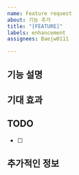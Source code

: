 ```yaml
---
name: Feature request
about: 기능 추가
title: "[FEATURE]"
labels: enhancement
assignees: Baejw0111

---
```


## 기능 설명

<!-- 제안하는 기능에 대해 설명 -->

## 기대 효과

<!-- 이 기능이 구현되었을 때의 이점 -->

## TODO

 <!-- 기능 구현을 위해 해야 할 작업 기재 -->

- [ ]

## 추가적인 정보

<!-- 기능 구현과 관련하여 참고할 수 있는 다른 정보나 스크린샷 추가 -->

